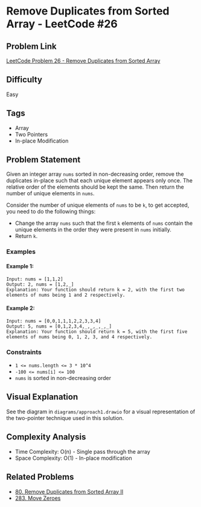 # Remove Duplicates from Sorted Array - LeetCode #26

## Problem Link
[LeetCode Problem 26 - Remove Duplicates from Sorted Array](https://leetcode.com/problems/remove-duplicates-from-sorted-array/)

## Difficulty
Easy

## Tags
- Array
- Two Pointers
- In-place Modification

## Problem Statement
Given an integer array `nums` sorted in non-decreasing order, remove the duplicates in-place such that each unique element appears only once. The relative order of the elements should be kept the same. Then return the number of unique elements in `nums`.

Consider the number of unique elements of `nums` to be `k`, to get accepted, you need to do the following things:
- Change the array `nums` such that the first `k` elements of `nums` contain the unique elements in the order they were present in `nums` initially.
- Return `k`.

### Examples

#### Example 1:
```
Input: nums = [1,1,2]
Output: 2, nums = [1,2,_]
Explanation: Your function should return k = 2, with the first two elements of nums being 1 and 2 respectively.
```

#### Example 2:
```
Input: nums = [0,0,1,1,1,2,2,3,3,4]
Output: 5, nums = [0,1,2,3,4,_,_,_,_,_]
Explanation: Your function should return k = 5, with the first five elements of nums being 0, 1, 2, 3, and 4 respectively.
```

### Constraints
- `1 <= nums.length <= 3 * 10^4`
- `-100 <= nums[i] <= 100`
- `nums` is sorted in non-decreasing order

## Visual Explanation
See the diagram in `diagrams/approach1.drawio` for a visual representation of the two-pointer technique used in this solution.

## Complexity Analysis
- Time Complexity: O(n) - Single pass through the array
- Space Complexity: O(1) - In-place modification

## Related Problems
- [80. Remove Duplicates from Sorted Array II](https://leetcode.com/problems/remove-duplicates-from-sorted-array-ii/)
- [283. Move Zeroes](https://leetcode.com/problems/move-zeroes/)
